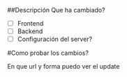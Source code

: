 ##Descripción
Que ha cambiado?
- [ ] Frontend
- [ ] Backend
- [ ] Configuración del server?

#Como probar los cambios?

En que url y forma puedo ver el update
